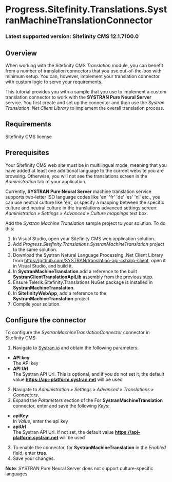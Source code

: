 # Progress.Sitefinity.Translations.SystranMachineTranslationConnector

### Latest supported version: Sitefinity CMS 12.1.7100.0

## Overview

When working with the Sitefinity CMS *Translation* module, you can benefit from a number of translation connectors that you use out-of-the-box with minimum setup. You can, however, implement your translation connector with custom logic to serve your requirements. 

This tutorial provides you with a sample that you use to implement a custom translation connector to work with the **SYSTRAN Pure Neural Server** service. You first create and set up the connector and then use the *Systran Translation .Net Client Library*  to implement the overall translation process.

## Requirements
Sitefinity CMS license

## Prerequisites

Your Sitefinity CMS web site must be in multilingual mode, meaning that you have added at least one additional language to the current website you are browsing. Otherwise, you will not see the translations screen in the _Administration_ tab of your application.

Currently, **SYSTRAN Pure Neural Server** machine translation service supports two-letter ISO language codes like 'en' 'fr' 'de' 'es' 'nl' etc., you can use neutral culture like 'en', or specify a mapping between the specific culture and neutral culture in the translations advanced settings screen: _Administration » Settings » Advanced » Culture mappings_ text box.

Add the *Systran Machine Translation* sample project to your solution. To do this:

1. In Visual Studio, open your Sitefinity CMS web application solution..
2. Add _Progress.Sitefinity.Translations.SystranMachineTranslation_ project to the same solution.
3. Download the Systran Natural Language Processing .Net Client Library from https://github.com/SYSTRAN/translation-api-csharp-client, open it in Visual Studio, and build it.
4. In **SystranMachineTranslation** add a reference to the built **SystranClientTranslationApiLib** assembly from the previous step.
5. Ensure Telerik.Sitefinity.Translations NuGet package is installed in **SystranMachineTranslation**.
6. In **SitefinityWebApp**, add a reference to the **SystranMachineTranslation** project.
7. Compile your solution.

## Configure the connector

To configure the *SystranMachineTranslationConnector* connector in Sitefinity CMS:

1. Navigate to [Systran.io](https://platform.systran.net/user/admin#/apiKeys) and obtain the following parameters:
 * __API key__ </br>The API key
 * __API Url__ </br>The Systran API Url. This is optional, and if you do not set it, the default value **https://api-platform.systran.net** will be used
2. Navigate to _Administration » Settings » Advanced » Translations » Connectors_.
3. Expand the _Parameters_ section of the For **SystranMachineTranslation** connector, enter and save the following _Keys_:</br>
 * __apiKey__ </br>In _Value_, enter the api key
 * __apiUrl__ </br>The Systran API Url. If not set, the default value **https://api-platform.systran.net** will be used
3. To enable the connector, for **SystranMachineTranslation** in the _Enabled_ field, enter **true**.
4. Save your changes.

**Note**: SYSTRAN Pure Neural Server does not support culture-specific languages.
